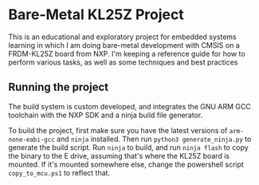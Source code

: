 # Bare-Metal KL25Z Project

This is an educational and exploratory project for embedded systems learning in which I am doing bare-metal development with CMSIS on a FRDM-KL25Z board from NXP. I'm keeping a reference guide for how to perform various tasks, as well as some techniques and best practices

## Running the project

The build system is custom developed, and integrates the GNU ARM GCC toolchain with the NXP SDK and a ninja build file generator.

To build the project, first make sure you have the latest versions of `arm-none-eabi-gcc` and `ninja` installed.
Then run `python3 generate_ninja.py` to generate the build script. Run `ninja` to build, and run `ninja flash` to copy the binary to the E drive, assuming that's where the KL25Z board is mounted. If it's mounted somewhere else, change the powershell script `copy_to_mcu.ps1` to reflect that.